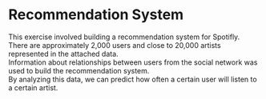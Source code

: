 # Recommendation System
This exercise involved building a recommendation system for Spotifly.<br>
There are approximately 2,000 users and close to 20,000 artists represented in the attached data.<br>
Information about relationships between users from the social network was used to build the recommendation system.<br>
By analyzing this data, we can predict how often a certain user will listen to a certain artist.<br>

